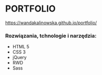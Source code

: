 # PORTFOLIO

https://wandakalinowska.github.io/portfolio/

### Rozwiązania, tchnologie i narzędzia:

* HTML 5
* CSS 3
* jQuery
* RWD
* Sass

